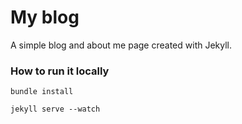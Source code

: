 # My blog

A simple blog and about me page created with Jekyll.

### How to run it locally

`bundle install`

`jekyll serve --watch`
